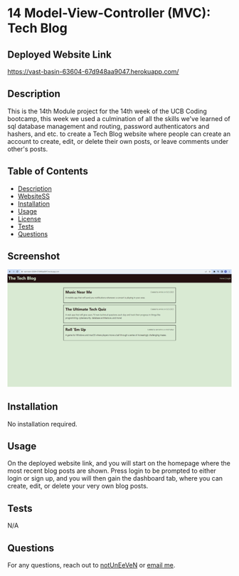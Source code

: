 # 14 Model-View-Controller (MVC): Tech Blog

## Deployed Website Link

https://vast-basin-63604-67d948aa9047.herokuapp.com/

## Description

This is the 14th Module project for the 14th week of the UCB Coding bootcamp, this week we used a culmination of all the skills we've learned of sql database management and routing, password authenticators and hashers, and etc. to create a Tech Blog website where people can create an account to create, edit, or delete their own posts, or leave comments under other's posts. 

## Table of Contents
- [Description](#description)
- [WebsiteSS](#Screenshot)
- [Installation](#installation)
- [Usage](#usage)
- [License](#license)
- [Tests](#tests)
- [Questions](#questions)

## Screenshot 

![Alt text](./Assets/Capture.PNG)

## Installation

No installation required.

## Usage 

On the deployed website link, and you will start on the homepage where the most recent blog posts are shown. Press login to be prompted to either login or sign up, and you will then gain the dashboard tab, where you can create, edit, or delete your very own blog posts. 

## Tests

N/A
## Questions

For any questions, reach out to [notUnEeVeN](https://github.com/notUnEeVeN) or [email me](mailto:tybalt.mallet@gmail.com).
